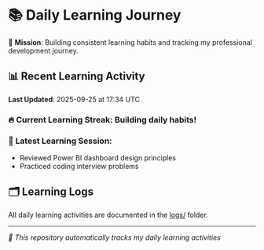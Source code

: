 # 📚 Daily Learning Journey

🎯 **Mission**: Building consistent learning habits and tracking my professional development journey.

## 📊 Recent Learning Activity

**Last Updated**: 2025-09-25 at 17:34 UTC

### 🔥 Current Learning Streak: Building daily habits!

### 📝 Latest Learning Session:
- Reviewed Power BI dashboard design principles
- Practiced coding interview problems

## 🗂️ Learning Logs

All daily learning activities are documented in the [logs/](./logs/) folder.

---
*🤖 This repository automatically tracks my daily learning activities*
